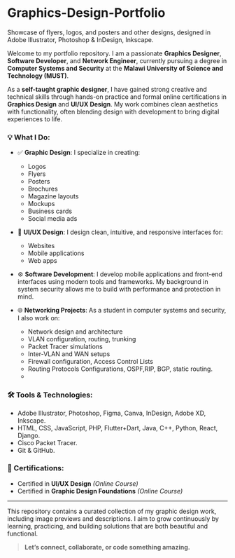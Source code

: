 # Graphics-Design-Portfolio
Showcase of flyers, logos, and posters and other designs, designed in Adobe Illustrator, Photoshop &amp; InDesign, Inkscape.

Welcome to my portfolio repository. I am a passionate **Graphics Designer**, **Software Developer**, and **Network Engineer**, currently pursuing a degree in **Computer Systems and Security** at the **Malawi University of Science and Technology (MUST)**.

As a **self-taught graphic designer**, I have gained strong creative and technical skills through hands-on practice and formal online certifications in **Graphics Design** and **UI/UX Design**. My work combines clean aesthetics with functionality, often blending design with development to bring digital experiences to life.

### 💡 What I Do:

* ✅ **Graphic Design**:
  I specialize in creating:

  * Logos
  * Flyers
  * Posters
  * Brochures
  * Magazine layouts
  * Mockups
  * Business cards
  * Social media ads

* 🎯 **UI/UX Design**:
  I design clean, intuitive, and responsive interfaces for:

  * Websites
  * Mobile applications
  * Web apps

* ⚙️ **Software Development**:
  I develop mobile applications and front-end interfaces using modern tools and frameworks. My background in system security allows me to build with performance and protection in mind.

* 🌐 **Networking Projects**:
  As a student in computer systems and security, I also work on:

  * Network design and architecture
  * VLAN configuration, routing, trunking
  * Packet Tracer simulations
  * Inter-VLAN and WAN setups
  * Firewall configuration, Access Control Lists
  * Routing Protocols Configurations, OSPF,RIP, BGP, static routing.
  * 

### 🛠 Tools & Technologies:

* Adobe Illustrator, Photoshop, Figma, Canva, InDesign, Adobe XD, Inkscape.
* HTML, CSS, JavaScript, PHP, Flutter+Dart, Java, C++, Python, React, Django.
* Cisco Packet Tracer.
* Git & GitHub.

### 📜 Certifications:

* Certified in **UI/UX Design** *(Online Course)*
* Certified in **Graphic Design Foundations** *(Online Course)*

---

This repository contains a curated collection of my graphic design work, including image previews and descriptions. I aim to grow continuously by learning, practicing, and building solutions that are both beautiful and functional.

> **Let’s connect, collaborate, or code something amazing.**
